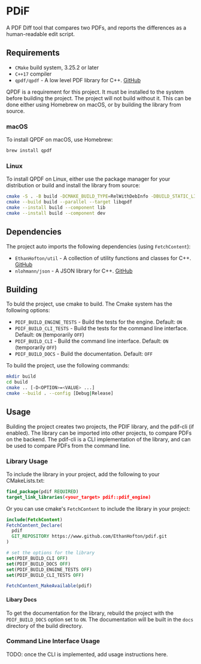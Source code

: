 # PDiF

A PDF Diff tool that compares two PDFs, and reports the differences as a human-readable edit script.

## Requirements

- `CMake` build system, 3.25.2 or later
- `C++17` compiler
- `qpdf/qpdf` - A low level PDF library for C++. [GitHub](https://github.com/qpdf/qpdf.git)

QPDF is a requirement for this project. It must be installed to the system before building the project. The project will not build without it. This can be done either using Homebrew on macOS, or by building the library from source.

### macOS

To install QPDF on macOS, use Homebrew:

```bash
brew install qpdf
```

### Linux

To install QPDF on Linux, either use the package manager for your distribution or build and install the library from source:

```bash
cmake -S . -B build -DCMAKE_BUILD_TYPE=RelWithDebInfo -DBUILD_STATIC_LIBS=OFF
cmake --build build --parallel --target libqpdf
cmake --install build --component lib
cmake --install build --component dev
```

## Dependencies

The project auto imports the following dependencies (using `FetchContent`):
 
 - `EthanHofton/util` - A collection of utility functions and classes for C++. [GitHub](https://github.com/EthanHofton/util.git)
 - `nlohmann/json` - A JSON library for C++. [GitHub](https://github.com/nlohmann/json.git)

## Building

To buld the project, use cmake to build. The Cmake system has the following options:

 - `PDIF_BUILD_ENGINE_TESTS` - Build the tests for the engine. Default: `ON`
 - `PDIF_BUILD_CLI_TESTS` - Build the tests for the command line interface. Default: `ON` (temporarily `OFF`)
 - `PDIF_BUILD_CLI` - Build the command line interface. Default: `ON` (temporarily `OFF`)
 - `PDIF_BUILD_DOCS` - Build the documentation. Default: `OFF`

To build the project, use the following commands:

```bash
mkdir build
cd build
cmake .. [-D<OPTION>=<VALUE> ...]
cmake --build . --config [Debug|Release]
```

## Usage

Building the project creates two projects, the PDIF library, and the pdif-cli (if enabled). The library can be imported into other projects, to compare PDFs on the backend. The pdif-cli is a CLI implementation of the library, and can be used to compare PDFs from the command line.

### Library Usage

To include the library in your project, add the following to your CMakeLists.txt:

```cmake
find_package(pdif REQUIRED)
target_link_libraries(<your_target> pdif::pdif_engine)
```

Or you can use cmake's `FetchContent` to include the library in your project:

```cmake
include(FetchContent)
FetchContent_Declare(
  pdif
  GIT_REPOSITORY https://www.github.com/EthanHofton/pdif.git
)

# set the options for the library
set(PDIF_BUILD_CLI OFF)
set(PDIF_BUILD_DOCS OFF)
set(PDIF_BUILD_ENGINE_TESTS OFF)
set(PDIF_BUILD_CLI_TESTS OFF)

FetchContent_MakeAvailable(pdif)
```

#### Libary Docs

To get the documentation for the library, rebuild the project with the `PDIF_BUILD_DOCS` option set to `ON`. The documentation will be built in the `docs` directory of the build directory.

### Command Line Interface Usage

TODO: once the CLI is implemented, add usage instructions here.